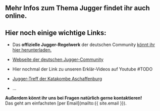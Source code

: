 ## Mehr Infos zum Thema Jugger findet ihr auch online.
## Hier noch einige wichtige Links:


* Das **offizielle Jugger-Regelwerk** der deutschen Community [könnt ihr hier herunterladen.](http://www.jugger.org/downloads)

* [Webseite der deutschen Jugger-Community](http://www.jugger.org/portal)

* Hier nochmal der Link zu unseren Erklär-Videos auf Youtube \#TODO

* [Jugger-Treff der Katakombe Aschaffenburg](http://www.katakombe-ab.de/offener-treff/jugger)

* ...

**Außerdem könnt ihr uns bei Fragen natürlich gerne kontaktieren!**    
Das geht am einfachsten [per Email](mailto:{{ site.email }}).
